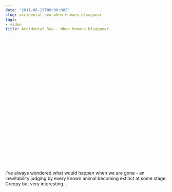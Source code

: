 ```yaml
---
date: "2011-06-29T00:00:00Z"
slug: accidental-sea-when-humans-disappear
tags:
- video
title: Accidental Sea - When Humans Disappear
---
```


<object width="640" height="390"><param name="movie" value="http://www.youtube-nocookie.com/v/otIU6Py4K_A?version=3&amp;hl=en_US&amp;rel=0"></param><param name="allowFullScreen" value="true"></param><param name="allowscriptaccess" value="always"></param><embed src="http://www.youtube-nocookie.com/v/otIU6Py4K_A?version=3&amp;hl=en_US&amp;rel=0" type="application/x-shockwave-flash" width="500" height="390" allowscriptaccess="always" allowfullscreen="true"></embed></object>

I've always wondered what would happen when we are gone - an inevitability 
judging by every known animal becoming extinct at some stage. 
Creepy but very interesting...